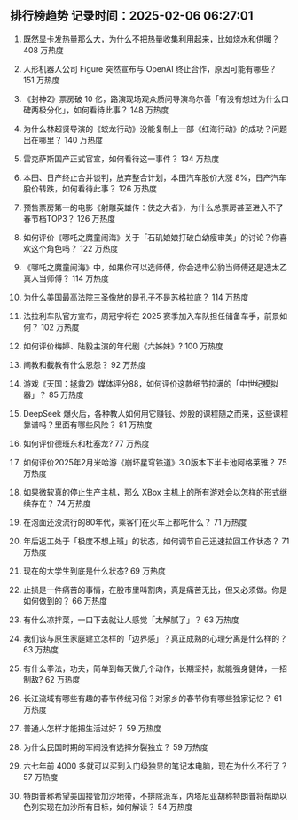
## 排行榜趋势 记录时间：2025-02-06 06:27:01
  
  1. 既然显卡发热量那么大，为什么不把热量收集利用起来，比如烧水和供暖？ 408 万热度
    
  2. 人形机器人公司 Figure 突然宣布与 OpenAI 终止合作，原因可能有哪些？ 151 万热度
    
  3. 《封神2》票房破 10 亿，路演现场观众质问导演乌尔善「有没有想过为什么口碑两极分化」，如何看待此事？ 148 万热度
    
  4. 为什么林超贤导演的《蛟龙行动》没能复制上一部《红海行动》的成功？问题出在哪里？ 140 万热度
    
  5. 雷克萨斯国产正式官宣，如何看待这一事件？ 134 万热度
    
  6. 本田、日产终止合并谈判，放弃整合计划，本田汽车股价大涨 8%，日产汽车股价转跌，如何看待此事？ 126 万热度
    
  7. 预售票房第一的电影《射雕英雄传：侠之大者》，为什么总票房甚至进入不了春节档TOP3？ 126 万热度
    
  8. 如何评价《哪吒之魔童闹海》关于「石矶娘娘打破白幼瘦审美」的讨论？你喜欢这个角色吗？ 122 万热度
    
  9. 《哪吒之魔童闹海》中，如果你可以选师傅，你会选申公豹当师傅还是选太乙真人当师傅？ 114 万热度
    
  10. 为什么美国最高法院三圣像放的是孔子不是苏格拉底？ 114 万热度
    
  11. 法拉利车队官方宣布，周冠宇将在 2025 赛季加入车队担任储备车手，前景如何？ 102 万热度
    
  12. 如何评价梅婷、陆毅主演的年代剧《六姊妹》? 100 万热度
    
  13. 阐教和截教有什么恩怨？ 92 万热度
    
  14. 游戏《天国：拯救2》媒体评分88，如何评价这款细节拉满的「中世纪模拟器」？ 85 万热度
    
  15. DeepSeek 爆火后，各种教人如何用它赚钱、炒股的课程随之而来，这些课程靠谱吗？里面有哪些风险？ 81 万热度
    
  16. 如何评价德班东和杜塞龙? 77 万热度
    
  17. 如何评价2025年2月米哈游《崩坏星穹铁道》3.0版本下半卡池阿格莱雅？ 75 万热度
    
  18. 如果微软真的停止生产主机，那么 XBox 主机上的所有游戏会以怎样的形式继续存在？ 74 万热度
    
  19. 在泡面还没流行的80年代，乘客们在火车上都吃什么？ 71 万热度
    
  20. 年后返工处于「极度不想上班」的状态，如何调节自己迅速拉回工作状态？ 71 万热度
    
  21. 现在的大学生到底是什么状态? 69 万热度
    
  22. 止损是一件痛苦的事情，在股市里叫割肉，真是痛苦无比，但又必须做。你是如何做到的？ 66 万热度
    
  23. 有什么凉拌菜，一口下去就让人感觉「太解腻了」？ 63 万热度
    
  24. 我们该与原生家庭建立怎样的「边界感」？真正成熟的心理分离是什么样的？ 63 万热度
    
  25. 有什么拳法，功夫，简单到每天做几个动作，长期坚持，就能强身健体，一招制敌? 62 万热度
    
  26. 长江流域有哪些有趣的春节传统习俗？对家乡的春节你有哪些独家记忆？ 61 万热度
    
  27. 普通人怎样才能把生活过好？ 59 万热度
    
  28. 为什么民国时期的军阀没有选择分裂独立？ 59 万热度
    
  29. 六七年前 4000 多就可以买到入门级独显的笔记本电脑，现在为什么不行了？ 57 万热度
    
  30. 特朗普称希望美国接管加沙地带，不排除派军，内塔尼亚胡称特朗普将帮助以色列实现在加沙所有目标，如何解读？ 54 万热度
    